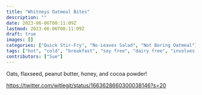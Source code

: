 ```yaml
---
title: "Whitneys Oatmeal Bites"
description: ""
date: 2023-06-06T00:11:09Z
lastmod: 2023-06-06T00:11:09Z
draft: true
images: []
categories: ["Quick Stir-Fry", "No Leaves Salad", "Not Boring Oatmeal"]
tags: ["hot", "cold", "breakfast", "soy free", "dairy free", "involves chocolate", "sweet", "savory"]
contributors: ["Sue"]
---
```


Oats, flaxseed, peanut butter, honey, and cocoa powder!

https://twitter.com/witlegit/status/1663628660300038146?s=20